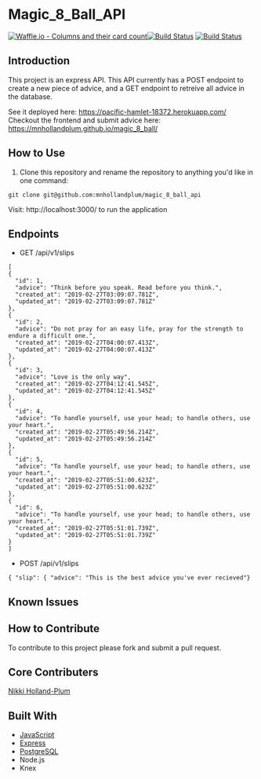 # Magic_8_Ball_API
[![Waffle.io - Columns and their card count](https://badge.waffle.io/mnhollandplum/magic_8_ball.svg?columns=all)](https://waffle.io/mnhollandplum/magic_8_ball)[![Build Status](https://travis-ci.org/tmaria17/calorie-counter-be.svg?branch=master)](https://travis-ci.org/tmaria17/calorie-counter-be)
[![Build Status](https://travis-ci.org/mnhollandplum/magic_8_ball_api.svg?branch=master)](https://travis-ci.org/mnhollandplum/magic_8_ball_api)
## Introduction
 This project is an express API. This API currently has a POST endpoint to create a new piece of advice, and a GET endpoint to retreive all advice in the database.
 
See it deployed here: https://pacific-hamlet-18372.herokuapp.com/ <br>
Checkout the frontend and submit advice here: https://mnhollandplum.github.io/magic_8_ball/
## How to Use

1. Clone this repository and rename the repository to anything you'd like in one command:

  ```shell
  git clone git@github.com:mnhollandplum/magic_8_ball_api
  ```
  Visit: http://localhost:3000/ to run the application
  
  ## Endpoints 
  
  * GET /api/v1/slips
  ``` 
 [
  {
    "id": 1,
    "advice": "Think before you speak. Read before you think.",
    "created_at": "2019-02-27T03:09:07.781Z",
    "updated_at": "2019-02-27T03:09:07.781Z"
  },
  {
    "id": 2,
    "advice": "Do not pray for an easy life, pray for the strength to endure a difficult one.",
    "created_at": "2019-02-27T04:00:07.413Z",
    "updated_at": "2019-02-27T04:00:07.413Z"
  },
  {
    "id": 3,
    "advice": "Love is the only way",
    "created_at": "2019-02-27T04:12:41.545Z",
    "updated_at": "2019-02-27T04:12:41.545Z"
  },
  {
    "id": 4,
    "advice": "To handle yourself, use your head; to handle others, use your heart.",
    "created_at": "2019-02-27T05:49:56.214Z",
    "updated_at": "2019-02-27T05:49:56.214Z"
  },
  {
    "id": 5,
    "advice": "To handle yourself, use your head; to handle others, use your heart.",
    "created_at": "2019-02-27T05:51:00.623Z",
    "updated_at": "2019-02-27T05:51:00.623Z"
  },
  {
    "id": 6,
    "advice": "To handle yourself, use your head; to handle others, use your heart.",
    "created_at": "2019-02-27T05:51:01.739Z",
    "updated_at": "2019-02-27T05:51:01.739Z"
  }
]

  ```
  
  
  * POST /api/v1/slips

```
{ "slip": { "advice": "This is the best advice you've ever recieved"}
```

## Known Issues

## How to Contribute 
To contribute to this project please fork and submit a pull request.

## Core Contributers 

[Nikki Holland-Plum](https://github.com/mnhollandplum)


## Built With

* [JavaScript](https://www.javascript.com/)
* [Express](https://expressjs.com/)
* [PostgreSQL](https://www.postgresql.org/)
* Node.js
* Knex


